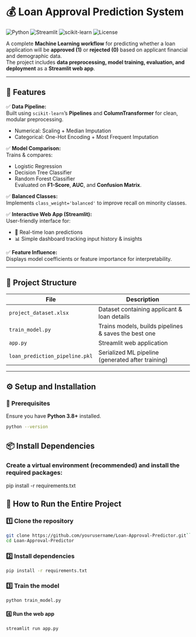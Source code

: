 ﻿# 💰 Loan Approval Prediction System

![Python](https://img.shields.io/badge/Python-3.8%2B-blue)
![Streamlit](https://img.shields.io/badge/Streamlit-App-red)
![scikit-learn](https://img.shields.io/badge/scikit--learn-ML%20Pipeline-orange)
![License](https://img.shields.io/badge/License-MIT-green)

A complete **Machine Learning workflow** for predicting whether a loan application will be **approved (1)** or **rejected (0)** based on applicant financial and demographic data.  
The project includes **data preprocessing, model training, evaluation, and deployment** as a **Streamlit web app**.

---

## 🚀 Features

✅ **Data Pipeline:**  
Built using `scikit-learn`’s **Pipelines** and **ColumnTransformer** for clean, modular preprocessing.  
- Numerical: Scaling + Median Imputation  
- Categorical: One-Hot Encoding + Most Frequent Imputation  

✅ **Model Comparison:**  
Trains & compares:
- Logistic Regression  
- Decision Tree Classifier  
- Random Forest Classifier  
Evaluated on **F1-Score**, **AUC**, and **Confusion Matrix**.

✅ **Balanced Classes:**  
Implements `class_weight='balanced'` to improve recall on minority classes.

✅ **Interactive Web App (Streamlit):**  
User-friendly interface for:
- 🔮 Real-time loan predictions  
- 📊 Simple dashboard tracking input history & insights  

✅ **Feature Influence:**  
Displays model coefficients or feature importance for interpretability.

---

## 🧩 Project Structure

| File | Description |
|------|--------------|
| `project_dataset.xlsx` | Dataset containing applicant & loan details |
| `train_model.py` | Trains models, builds pipelines & saves the best one |
| `app.py` | Streamlit web application |
| `loan_prediction_pipeline.pkl` | Serialized ML pipeline (generated after training) |

---

## ⚙️ Setup and Installation

### 🧱 Prerequisites
Ensure you have **Python 3.8+** installed.
```bash
python --version
```

## 📦 Install Dependencies

### Create a virtual environment (recommended) and install the required packages:
pip install -r requirements.txt




##  🧭 How to Run the Entire Project

### 1️⃣ Clone the repository
```bash
git clone https://github.com/yourusername/Loan-Approval-Predictor.git```
cd Loan-Approval-Predictor
```
### 2️⃣ Install dependencies
```bash
pip install -r requirements.txt
```
### 3️⃣ Train the model
```bash
python train_model.py
```
#### 4️⃣ Run the web app
```bash
streamlit run app.py
```

